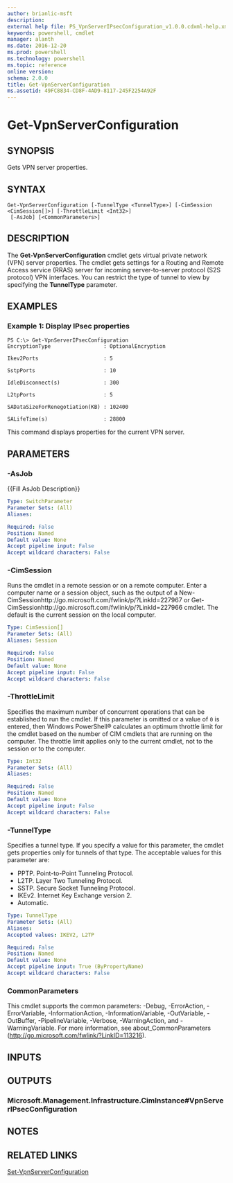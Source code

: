 ```yaml
---
author: brianlic-msft
description: 
external help file: PS_VpnServerIPsecConfiguration_v1.0.0.cdxml-help.xml
keywords: powershell, cmdlet
manager: alanth
ms.date: 2016-12-20
ms.prod: powershell
ms.technology: powershell
ms.topic: reference
online version: 
schema: 2.0.0
title: Get-VpnServerConfiguration
ms.assetid: 49FC8834-CD8F-4AD9-8117-245F2254A92F
---
```


# Get-VpnServerConfiguration

## SYNOPSIS
Gets VPN server properties.

## SYNTAX

```
Get-VpnServerConfiguration [-TunnelType <TunnelType>] [-CimSession <CimSession[]>] [-ThrottleLimit <Int32>]
 [-AsJob] [<CommonParameters>]
```

## DESCRIPTION
The **Get-VpnServerConfiguration** cmdlet gets virtual private network (VPN) server properties.
The cmdlet gets settings for a Routing and Remote Access service (RRAS) server for incoming server-to-server protocol (S2S protocol) VPN interfaces.
You can restrict the type of tunnel to view by specifying the **TunnelType** parameter.

## EXAMPLES

### Example 1: Display IPsec properties
```
PS C:\> Get-VpnServerIPsecConfiguration
EncryptionType                 : OptionalEncryption

Ikev2Ports                     : 5

SstpPorts                      : 10

IdleDisconnect(s)              : 300

L2tpPorts                      : 5

SADataSizeForRenegotiation(KB) : 102400

SALifeTime(s)                  : 28800
```

This command displays properties for the current VPN server.

## PARAMETERS

### -AsJob
{{Fill AsJob Description}}

```yaml
Type: SwitchParameter
Parameter Sets: (All)
Aliases: 

Required: False
Position: Named
Default value: None
Accept pipeline input: False
Accept wildcard characters: False
```

### -CimSession
Runs the cmdlet in a remote session or on a remote computer.
Enter a computer name or a session object, such as the output of a New-CimSessionhttp://go.microsoft.com/fwlink/p/?LinkId=227967 or Get-CimSessionhttp://go.microsoft.com/fwlink/p/?LinkId=227966 cmdlet.
The default is the current session on the local computer.

```yaml
Type: CimSession[]
Parameter Sets: (All)
Aliases: Session

Required: False
Position: Named
Default value: None
Accept pipeline input: False
Accept wildcard characters: False
```

### -ThrottleLimit
Specifies the maximum number of concurrent operations that can be established to run the cmdlet.
If this parameter is omitted or a value of `0` is entered, then Windows PowerShell® calculates an optimum throttle limit for the cmdlet based on the number of CIM cmdlets that are running on the computer.
The throttle limit applies only to the current cmdlet, not to the session or to the computer.

```yaml
Type: Int32
Parameter Sets: (All)
Aliases: 

Required: False
Position: Named
Default value: None
Accept pipeline input: False
Accept wildcard characters: False
```

### -TunnelType
Specifies a tunnel type.
If you specify a value for this parameter, the cmdlet gets properties only for tunnels of that type.
The acceptable values for this parameter are:

- PPTP.
Point-to-Point Tunneling Protocol.
- L2TP.
Layer Two Tunneling Protocol.
- SSTP.
Secure Socket Tunneling Protocol.
- IKEv2.
Internet Key Exchange version 2.
- Automatic.

```yaml
Type: TunnelType
Parameter Sets: (All)
Aliases: 
Accepted values: IKEV2, L2TP

Required: False
Position: Named
Default value: None
Accept pipeline input: True (ByPropertyName)
Accept wildcard characters: False
```

### CommonParameters
This cmdlet supports the common parameters: -Debug, -ErrorAction, -ErrorVariable, -InformationAction, -InformationVariable, -OutVariable, -OutBuffer, -PipelineVariable, -Verbose, -WarningAction, and -WarningVariable. For more information, see about_CommonParameters (http://go.microsoft.com/fwlink/?LinkID=113216).

## INPUTS

## OUTPUTS

### Microsoft.Management.Infrastructure.CimInstance#VpnServerIPsecConfiguration

## NOTES

## RELATED LINKS

[Set-VpnServerConfiguration](./Set-VpnServerConfiguration.md)

